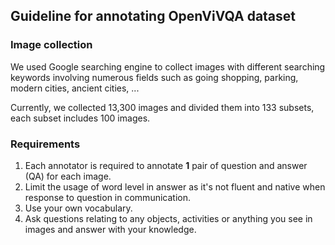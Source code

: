 ## Guideline for annotating OpenViVQA dataset

### Image collection
We used Google searching engine to collect images with different searching keywords involving numerous fields such as going shopping, parking, modern cities, ancient cities, ...

Currently, we collected 13,300 images and divided them into 133 subsets, each subset includes 100 images.

### Requirements
1. Each annotator is required to annotate <b>1</b> pair of question and answer (QA) for each image.
2. Limit the usage of word level in answer as it's not fluent and native when response to question in communication.
3. Use your own vocabulary.
4. Ask questions relating to any objects, activities or anything you see in images and answer with your knowledge.
